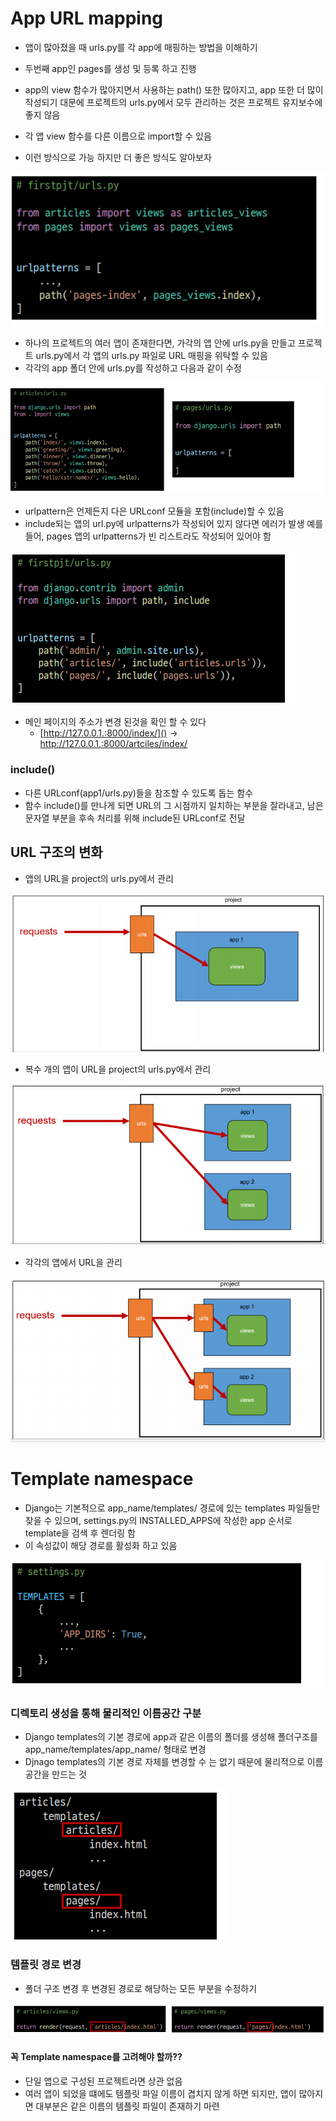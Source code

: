 # App URL mapping

- 앱이 많아졌을 때 urls.py를 각 app에 매핑하는 방법을 이해하기
- 두번째 app인 pages를 생성 및 등록 하고 진행
- app의 view 함수가 많아지면서 사용하는 path() 또한 많아지고, app 또한 더 많이 작성되기
  대문에 프로젝트의 urls.py에서 모두 관리하는 것은 프로젝트 유지보수에 좋지 않음

- 각 앱 view 함수를 다른 이름으로 import할 수 있음
- 이런 방식으로 가능 하지만 더 좋은 방식도 알아보자

![image-20230209132828021](assets/image-20230209132828021.png)



- 하나의 프로젝트의 여러 앱이 존재한다면, 가각의 앱 안에 urls.py을 만들고 프로젝트 urls.py에서
  각 앱의 urls.py 파일로 URL 매핑을 위탁할 수 있음
- 각각의 app 폴더 안에 urls.py를 작성하고 다음과 같이 수정

![image-20230209133042441](assets/image-20230209133042441.png)



- urlpattern은 언제든지 다은 URLconf 모듈을 포함(include)할 수 있음
- include되는 앱의 url.py에 urlpatterns가 작성되어 있지 않다면 에러가 발생
  예를 들어, pages 앱의 urlpatterns가 빈 리스트라도 작성되어 있어야 함

![image-20230209133211319](assets/image-20230209133211319.png)



- 메인 페이지의 주소가 변경 된것을 확인 할 수 있다
  - [http://127.0.0.1.:8000/index/]() -> http://127.0.0.1.:8000/artciles/index/

### include()

- 다른 URLconf(app1/urls.py)들을 참조할 수 있도록 돕는 함수
- 함수 include()를 만나게 되면 URL의 그 시점까지 일치하는 부분을 잘라내고,
  남은 문자열 부분을 후속 처리를 위해 include된 URLconf로 전달

## URL 구조의 변화

- 앱의 URL을 project의 urls.py에서 관리

![image-20230209134001618](assets/image-20230209134001618.png)



- 복수 개의 앱이 URL을 project의 urls.py에서 관리

![image-20230209134042808](assets/image-20230209134042808.png)

- 각각의 앱에서 URL을 관리

![image-20230209134107653](assets/image-20230209134107653.png)



# Template namespace

- Django는 기본적으로 app_name/templates/ 경로에 있는 templates 파일들만 찾을 수 있으며,
  settings.py의 INSTALLED_APPS에 작성한 app 순서로 template을 검색 후 렌더링 함
- 이 속성값이 해당 경로를 활성화 하고 있음

![image-20230209134605585](assets/image-20230209134605585.png)

### 디렉토리 생성을 통해 물리적인 이름공간 구분

- Django templates의 기본 경로에 app과 같은 이름의 폴더를 생성해 폴더구조를
  app_name/templates/app_name/ 형태로 변경
- Djnago templates의 기본 경로 자체를 변경할 수 는 없기 때문에 물리적으로
  이름 공간을 만드는 것

![image-20230209134743737](assets/image-20230209134743737.png)

### 템플릿 경로 변경

- 폴더 구조 변경 후 변경된 경로로 해당하는 모든 부분을 수정하기

![image-20230209134829171](assets/image-20230209134829171.png)



#### 꼭 Template namespace를 고려해야 할까??

- 단일 앱으로 구성된 프로젝트라면 상관 없음
- 여러 앱이 되었을 떄에도 템플릿 파일 이름이 겹치지 않게 하면 되지만,
  앱이 많아지면 대부분은 같은 이름의 템플릿 파일이 존재하기 마련
